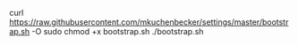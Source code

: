 curl https://raw.githubusercontent.com/mkuchenbecker/settings/master/bootstrap.sh -O
sudo chmod +x bootstrap.sh
./bootstrap.sh

